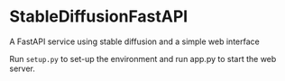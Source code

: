# StableDiffusionFastAPI
A FastAPI service using stable diffusion and a simple web interface


Run <code>setup.py</code> to set-up the environment and run app.py to start the web server.
